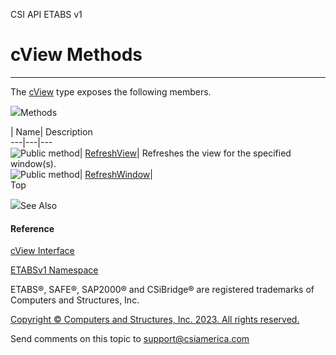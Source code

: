 ﻿

CSI API ETABS v1

# cView Methods  
  
---  
  
The [cView](c11f51ce-75cb-68e0-ce06-c0352f2b77f8.htm) type exposes the
following members.

![](../icons/SectionExpanded.png)Methods

| Name| Description  
---|---|---  
![Public method](../icons/pubmethod.gif)|
[RefreshView](9061bdec-5f09-9925-06e6-ccabb9ec7f2e.htm)|  Refreshes the view
for the specified window(s).  
![Public method](../icons/pubmethod.gif)|
[RefreshWindow](c75e6bde-9d6f-5108-de06-b451c46a7f44.htm)|  
Top

![](../icons/SectionExpanded.png)See Also

#### Reference

[cView Interface](c11f51ce-75cb-68e0-ce06-c0352f2b77f8.htm)

[ETABSv1 Namespace](2780f1b8-2033-5289-2298-1cdb2a7508d9.htm)

ETABS®, SAFE®, SAP2000® and CSiBridge® are registered trademarks of Computers
and Structures, Inc.  

[Copyright © Computers and Structures, Inc. 2023. All rights
reserved.](http://www.csiamerica.com)

Send comments on this topic to
[support@csiamerica.com](mailto:support%40csiamerica.com?Subject=CSI%20API%20ETABS%20v1)

